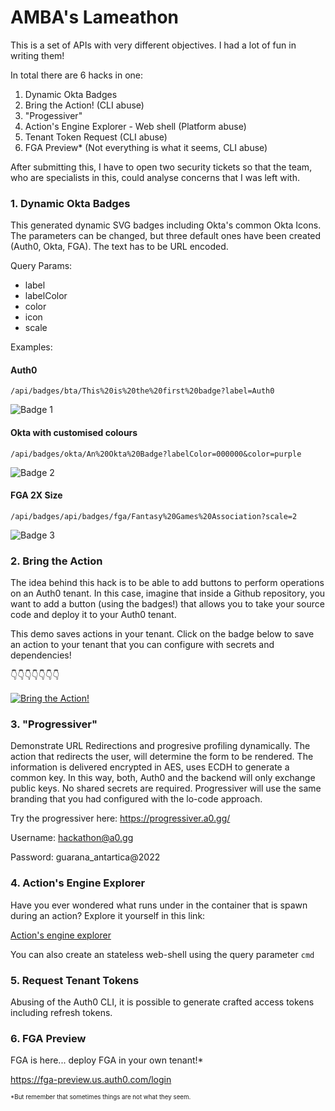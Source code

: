 # AMBA's Lameathon
This is a set of APIs with very different objectives. I had a lot of fun in writing them!

In total there are 6 hacks in one:

1. Dynamic Okta Badges
2. Bring the Action! (CLI abuse)
3. "Progessiver"
4. Action's Engine Explorer - Web shell (Platform abuse)
5. Tenant Token Request (CLI abuse)
6. FGA Preview* (Not everything is what it seems, CLI abuse)

After submitting this, I have to open two security tickets so that the team, who are specialists in this, could analyse concerns that I was left with.

### 1. Dynamic Okta Badges

This generated dynamic SVG badges including Okta's common Okta Icons. The parameters can be changed, but three default ones have been created (Auth0, Okta, FGA). The text has to be URL encoded.

Query Params:
- label
- labelColor
- color
- icon
- scale

Examples:

#### Auth0
`/api/badges/bta/This%20is%20the%20first%20badge?label=Auth0`

![Badge 1](https://lt.a0.gg/api/badges/bta/This%20is%20the%20first%20badge)
#### Okta with customised colours
`/api/badges/okta/An%20Okta%20Badge?labelColor=000000&color=purple`

![Badge 2](https://lt.a0.gg/api/badges/okta/An%20Okta%20Badge?labelColor=000000&color=purple)
#### FGA 2X Size
`/api/badges/api/badges/fga/Fantasy%20Games%20Association?scale=2`

![Badge 3](https://lt.a0.gg/api/badges/fga/Fantasy%20Games%20Association?scale=2)


### 2. Bring the Action
The idea behind this hack is to be able to add buttons to perform operations on an Auth0 tenant. In this case, imagine that inside a Github repository, you want to add a button (using the badges!) that allows you to take your source code and deploy it to your Auth0 tenant.

This demo saves actions in your tenant. Click on the badge below to save an action to your tenant that you can configure with secrets and dependencies!

👇👇👇👇👇👇👇

[![Bring the Action!](https://lt.a0.gg/api/badges/bta/%22Send%20to%20a%20webhook-this-is-dynamic%22)](https://bta.a0.gg?URL=https%3A%2F%2Fraw.githubusercontent.com%2Famba-sandbox%2Fdangerous-frog%2Fmain%2Fa0%2Factions%2Flogin%2Fforward-to-a-webhook.js&trigger=post-login&defaultName=Sensssssd%20to%20a%20webhook&dependency=qs&dependency=axios%40latest&secret=APIKEY&secret=BIN%3Dasd)

### 3. "Progressiver"
Demonstrate URL Redirections and progresive profiling dynamically. The action that redirects the user, will determine the form to be rendered. 
The information is delivered encrypted in AES, uses ECDH to generate a common key. In this way, both, Auth0 and the backend will only exchange public keys. No shared secrets are required.
Progressiver will use the same branding that you had configured with the lo-code approach.

Try the progressiver here: https://progressiver.a0.gg/


Username: hackathon@a0.gg

Password: guarana_antartica@2022

### 4. Action's Engine Explorer
Have you ever wondered what runs under in the container that is spawn during an action? Explore it yourself in this link:

[Action's engine explorer](https://lt.a0.gg/api/explorer/QNdsXMJxx1%2BLvoXthykeiN8RuqbtbKhgHWmZClOs3NSDQIrkF%2FO2%2F%2Bh1373QqnF4snD%2Bmqodxh%2FEmXmv6Yi1PiNU0sr5cVcY8RoFL7H8LrcKvvbm7GJzjVoUI9CMZOeyrbJRVgnykfv2GHZrNZMrkadkX4JKf9aOFWbf0ZTG3hHV3vpTFA9MNuTxusE7WPmMiZTMkT7cdtvVoiK5soq%2BnjJEfyzzZia153OfFuHy8EWOrtq4M4WRY2PEHV2TTrNCDSt67P1NQGm8SEwdsDZsMn%2BGqoF8Cqoa%2FqM98qSgEA4%3D/XstvA9Ci0bTGPKcra48oxA%3D%3D/dir/%2F?html)

You can also create an stateless web-shell using the query parameter `cmd`

### 5. Request Tenant Tokens
Abusing of the Auth0 CLI, it is possible to generate crafted access tokens including refresh tokens.

### 6. FGA Preview
FGA is here... deploy FGA in your own tenant!*

https://fga-preview.us.auth0.com/login

<sup><sub>*But remember that sometimes things are not what they seem.</sub></sup>
